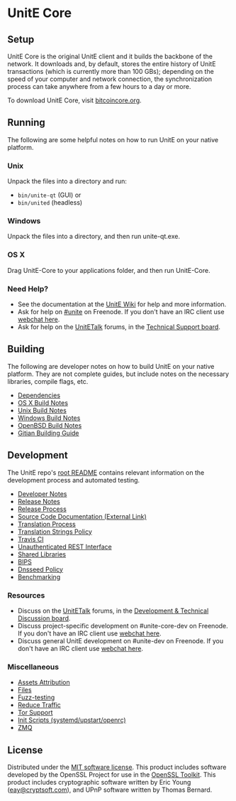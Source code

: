 UnitE Core
=============

Setup
---------------------
UnitE Core is the original UnitE client and it builds the backbone of the network. It downloads and, by default, stores the entire history of UnitE transactions (which is currently more than 100 GBs); depending on the speed of your computer and network connection, the synchronization process can take anywhere from a few hours to a day or more.

To download UnitE Core, visit [bitcoincore.org](https://bitcoincore.org/en/releases/).

Running
---------------------
The following are some helpful notes on how to run UnitE on your native platform.

### Unix

Unpack the files into a directory and run:

- `bin/unite-qt` (GUI) or
- `bin/united` (headless)

### Windows

Unpack the files into a directory, and then run unite-qt.exe.

### OS X

Drag UnitE-Core to your applications folder, and then run UnitE-Core.

### Need Help?

* See the documentation at the [UnitE Wiki](https://en.unite.it/wiki/Main_Page)
for help and more information.
* Ask for help on [#unite](http://webchat.freenode.net?channels=unite) on Freenode. If you don't have an IRC client use [webchat here](http://webchat.freenode.net?channels=unite).
* Ask for help on the [UnitETalk](https://unitetalk.org/) forums, in the [Technical Support board](https://unitetalk.org/index.php?board=4.0).

Building
---------------------
The following are developer notes on how to build UnitE on your native platform. They are not complete guides, but include notes on the necessary libraries, compile flags, etc.

- [Dependencies](dependencies.md)
- [OS X Build Notes](build-osx.md)
- [Unix Build Notes](build-unix.md)
- [Windows Build Notes](build-windows.md)
- [OpenBSD Build Notes](build-openbsd.md)
- [Gitian Building Guide](gitian-building.md)

Development
---------------------
The UnitE repo's [root README](/README.md) contains relevant information on the development process and automated testing.

- [Developer Notes](developer-notes.md)
- [Release Notes](release-notes.md)
- [Release Process](release-process.md)
- [Source Code Documentation (External Link)](https://dev.visucore.com/unite/doxygen/)
- [Translation Process](translation_process.md)
- [Translation Strings Policy](translation_strings_policy.md)
- [Travis CI](travis-ci.md)
- [Unauthenticated REST Interface](REST-interface.md)
- [Shared Libraries](shared-libraries.md)
- [BIPS](bips.md)
- [Dnsseed Policy](dnsseed-policy.md)
- [Benchmarking](benchmarking.md)

### Resources
* Discuss on the [UnitETalk](https://unitetalk.org/) forums, in the [Development & Technical Discussion board](https://unitetalk.org/index.php?board=6.0).
* Discuss project-specific development on #unite-core-dev on Freenode. If you don't have an IRC client use [webchat here](http://webchat.freenode.net/?channels=unite-core-dev).
* Discuss general UnitE development on #unite-dev on Freenode. If you don't have an IRC client use [webchat here](http://webchat.freenode.net/?channels=unite-dev).

### Miscellaneous
- [Assets Attribution](assets-attribution.md)
- [Files](files.md)
- [Fuzz-testing](fuzzing.md)
- [Reduce Traffic](reduce-traffic.md)
- [Tor Support](tor.md)
- [Init Scripts (systemd/upstart/openrc)](init.md)
- [ZMQ](zmq.md)

License
---------------------
Distributed under the [MIT software license](/COPYING).
This product includes software developed by the OpenSSL Project for use in the [OpenSSL Toolkit](https://www.openssl.org/). This product includes
cryptographic software written by Eric Young ([eay@cryptsoft.com](mailto:eay@cryptsoft.com)), and UPnP software written by Thomas Bernard.

